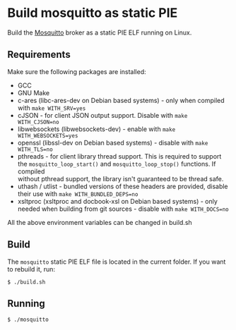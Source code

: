 # Build mosquitto as static PIE

Build the [Mosquitto](https://www.python.org/) broker as a static PIE ELF running on Linux.

## Requirements

Make sure the following packages are installed:
* GCC
* GNU Make
* c-ares (libc-ares-dev on Debian based systems) - only when compiled with `make WITH_SRV=yes`
* cJSON - for client JSON output support. Disable with `make WITH_CJSON=no`
* libwebsockets (libwebsockets-dev) - enable with `make WITH_WEBSOCKETS=yes`
* openssl (libssl-dev on Debian based systems) - disable with `make WITH_TLS=no`
* pthreads - for client library thread support. This is required to support the 
  `mosquitto_loop_start()` and `mosquitto_loop_stop()` functions. If compiled   
  without pthread support, the library isn't guaranteed to be thread safe.         
* uthash / utlist - bundled versions of these headers are provided, disable their use with `make WITH_BUNDLED_DEPS=no`
* xsltproc (xsltproc and docbook-xsl on Debian based systems) - only needed when building from git sources - disable with `make WITH_DOCS=no`

All the above environment variables can be changed in build.sh
                
                                                                                
## Build

The `mosquitto` static PIE ELF file is located in the current folder.
If you want to rebuild it, run:

```
$ ./build.sh
```

## Running


```
$ ./mosquitto
```

